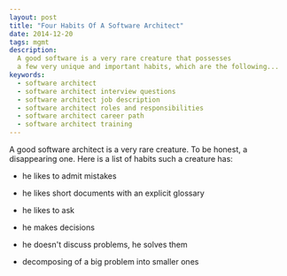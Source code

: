 ```yaml
---
layout: post
title: "Four Habits Of A Software Architect"
date: 2014-12-20
tags: mgmt
description:
  A good software is a very rare creature that possesses
  a few very unique and important habits, which are the following...
keywords:
  - software architect
  - software architect interview questions
  - software architect job description
  - software architect roles and responsibilities
  - software architect career path
  - software architect training
---
```


A good software architect is a very rare creature. To be honest,
a disappearing one. Here is a list of habits such a creature has:

 * he likes to admit mistakes

 * he likes short documents with an explicit glossary

 * he likes to ask

 * he makes decisions

 * he doesn't discuss problems, he solves them

 * decomposing of a big problem into smaller ones


<!--more-->

